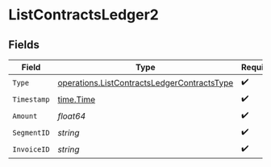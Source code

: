 # ListContractsLedger2


## Fields

| Field                                                                                                      | Type                                                                                                       | Required                                                                                                   | Description                                                                                                |
| ---------------------------------------------------------------------------------------------------------- | ---------------------------------------------------------------------------------------------------------- | ---------------------------------------------------------------------------------------------------------- | ---------------------------------------------------------------------------------------------------------- |
| `Type`                                                                                                     | [operations.ListContractsLedgerContractsType](../../models/operations/listcontractsledgercontractstype.md) | :heavy_check_mark:                                                                                         | N/A                                                                                                        |
| `Timestamp`                                                                                                | [time.Time](https://pkg.go.dev/time#Time)                                                                  | :heavy_check_mark:                                                                                         | N/A                                                                                                        |
| `Amount`                                                                                                   | *float64*                                                                                                  | :heavy_check_mark:                                                                                         | N/A                                                                                                        |
| `SegmentID`                                                                                                | *string*                                                                                                   | :heavy_check_mark:                                                                                         | N/A                                                                                                        |
| `InvoiceID`                                                                                                | *string*                                                                                                   | :heavy_check_mark:                                                                                         | N/A                                                                                                        |